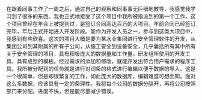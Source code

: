 在跟着同事工作了一周之后，通过自己的观察和同事事无巨细地教导，我感觉我学习到了很多的东西。我也正式地接受了这个项目中我所被指派到的第一个工作。这个项目曾经在年会上被提到过，是签订合同高达百万的大项目。年前合同已经签订完毕，年后正式开始进入开发阶段。能作为开发人员之一，参与到这类大项目中，我感到有些欣喜。这次的项目大概是要为某水业集团进行安全管理软件的开发，从集团公司到其附属的所有子公司，从施工安全到设备安全，几乎囊括所有其中所有关于安全管理的项目，具有积极庞大的数据量和工作量。研发组所使用的开发工具，具有成型的模板。经过需求的添加和修改，就能开发出符合用户需求的程序工具。我所被分配到的任务就是进行对词条的格式进行编辑以便于数据的导入。这是一个很简单，但是却很繁复的工作，如此庞大的数据库，编辑难度可想而知。面对这么多数据，应该具有一定的条理性，我将每个公司的数据分隔开，再将公司按照部门来分配。进度不快，但是能尽量减少错误。